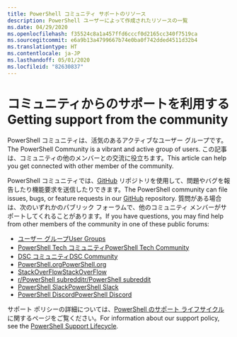 ```yaml
---
title: PowerShell コミュニティ サポートのリソース
description: PowerShell ユーザーによって作成されたリソースの一覧
ms.date: 04/29/2020
ms.openlocfilehash: f35524c8a1a457ffd6cccf0d2165cc340f7519ca
ms.sourcegitcommit: e6a9b13a4799667b74e0ba0f742dded4511d32b4
ms.translationtype: HT
ms.contentlocale: ja-JP
ms.lasthandoff: 05/01/2020
ms.locfileid: "82630837"
---
```

# <a name="getting-support-from-the-community"></a><span data-ttu-id="39196-103">コミュニティからのサポートを利用する</span><span class="sxs-lookup"><span data-stu-id="39196-103">Getting support from the community</span></span>

<span data-ttu-id="39196-104">PowerShell コミュニティは、活気のあるアクティブなユーザー グループです。</span><span class="sxs-lookup"><span data-stu-id="39196-104">The PowerShell Community is a vibrant and active group of users.</span></span> <span data-ttu-id="39196-105">この記事は、コミュニティの他のメンバーとの交流に役立ちます。</span><span class="sxs-lookup"><span data-stu-id="39196-105">This article can help you get connected with other member of the community.</span></span>

<span data-ttu-id="39196-106">PowerShell コミュニティでは、[GitHub](https://github.com/powershell/powershell/issues) リポジトリを使用して、問題やバグを報告したり機能要求を送信したりできます。</span><span class="sxs-lookup"><span data-stu-id="39196-106">The PowerShell community can file issues, bugs, or feature requests in our [GitHub](https://github.com/powershell/powershell/issues) repository.</span></span> <span data-ttu-id="39196-107">質問がある場合は、次のいずれかのパブリック フォーラムで、他のコミュニティ メンバーがサポートしてくれることがあります。</span><span class="sxs-lookup"><span data-stu-id="39196-107">If you have questions, you may find help from other members of the community in one of these public forums:</span></span>

- [<span data-ttu-id="39196-108">ユーザー グループ</span><span class="sxs-lookup"><span data-stu-id="39196-108">User Groups</span></span>](https://aka.ms/psusergroup)
- [<span data-ttu-id="39196-109">PowerShell Tech コミュニティ</span><span class="sxs-lookup"><span data-stu-id="39196-109">PowerShell Tech Community</span></span>](https://techcommunity.microsoft.com/t5/PowerShell/ct-p/WindowsPowerShell)
- [<span data-ttu-id="39196-110">DSC コミュニティ</span><span class="sxs-lookup"><span data-stu-id="39196-110">DSC Community</span></span>](https://dsccommunity.org/)
- [<span data-ttu-id="39196-111">PowerShell.org</span><span class="sxs-lookup"><span data-stu-id="39196-111">PowerShell.org</span></span>](https://powershell.org/)
- [<span data-ttu-id="39196-112">StackOverFlow</span><span class="sxs-lookup"><span data-stu-id="39196-112">StackOverFlow</span></span>](https://stackoverflow.com/questions/tagged/powershell)
- [<span data-ttu-id="39196-113">r/PowerShell subreddit</span><span class="sxs-lookup"><span data-stu-id="39196-113">r/PowerShell subreddit</span></span>](https://www.reddit.com/r/PowerShell/)
- [<span data-ttu-id="39196-114">PowerShell Slack</span><span class="sxs-lookup"><span data-stu-id="39196-114">PowerShell Slack</span></span>](https://join.slack.com/t/powershell/shared_invite/enQtNjk2ODE4MTkxNTY4LWJlOTU3NzBiYWFiMjM3Mzg3M2E5OGJiNGE4YjVhODVlNWNlY2I2ZWRkNGY2NjE4MThiYTg4OWI5NjA4MDM3ZjQ)
- [<span data-ttu-id="39196-115">PowerShell Discord</span><span class="sxs-lookup"><span data-stu-id="39196-115">PowerShell Discord</span></span>](https://discord.gg/Ju25cw6)

<span data-ttu-id="39196-116">サポート ポリシーの詳細については、[PowerShell のサポート ライフサイクル](/powershell/scripting/powershell-support-lifecycle)に関するページをご覧ください。</span><span class="sxs-lookup"><span data-stu-id="39196-116">For information about our support policy, see the [PowerShell Support Lifecycle](/powershell/scripting/powershell-support-lifecycle).</span></span>
